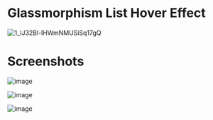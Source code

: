 # Glassmorphism List Hover Effect

![1_lJ32Bl-lHWmNMUSiSq17gQ](https://user-images.githubusercontent.com/72864817/171863780-16f7afb7-32a5-4547-a427-23c8a8ed0524.png)

# Screenshots

![image](https://user-images.githubusercontent.com/72864817/175239894-e9b40266-74a4-4e35-8731-0afaf45dfe5b.png)

![image](https://user-images.githubusercontent.com/72864817/175240192-16b62f78-9e79-43b0-b52b-d5cacafa466b.png)

![image](https://user-images.githubusercontent.com/72864817/175240300-9bc2d4d6-810f-46b3-a19d-72d8346a30aa.png)

